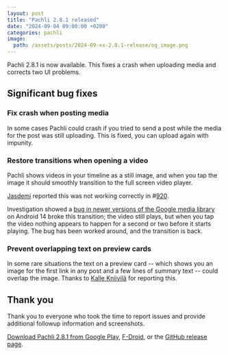 ```yaml
---
layout: post
title: "Pachli 2.8.1 released"
date: "2024-09-04 09:00:00 +0200"
categories: pachli
image:
  path: /assets/posts/2024-09-xx-2.8.1-release/og_image.png
---
```

Pachli 2.8.1 is now available. This fixes a crash when uploading media and corrects two UI problems.

<!--more-->

## Significant bug fixes

### Fix crash when posting media

In some cases Pachli could crash if you tried to send a post while the media for the post was still uploading. This is fixed, you can upload again with impunity.

### Restore transitions when opening a video

Pachli shows videos in your timeline as a still image, and when you tap the image it should smoothly transition to the full screen video player.

[Jasdemi](https://jasdemi.com/@jasdemi) reported this was not working correctly in #[920](https://github.com/pachli/pachli-android/issues/920).

Investigation showed a [bug in newer versions of the Google media library](https://github.com/androidx/media/issues/1594) on Android 14 broke this transition; the video still plays, but when you tap the video nothing appears to happen for a second or two before it starts playing. The bug has been worked around, and the transition is back.

### Prevent overlapping text on preview cards

In some rare situations the text on a preview card -- which shows you an image for the first link in any post and a few lines of summary text -- could overlap the image. Thanks to [Kalle Kniivilä](https://mastodon.social/@kallekn@mastodonsweden.se) for reporting this.

## Thank you

Thank you to everyone who took the time to report issues and provide additional followup information and screenshots.

[Download Pachli 2.8.1 from Google Play](https://play.google.com/store/apps/details?id=app.pachli), [F-Droid](https://f-droid.org/en/packages/app.pachli/), or the [GitHub release page](https://github.com/pachli/pachli-android/releases/tag/v2.8.1).